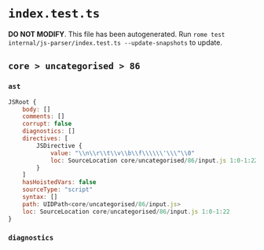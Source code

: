 # `index.test.ts`

**DO NOT MODIFY**. This file has been autogenerated. Run `rome test internal/js-parser/index.test.ts --update-snapshots` to update.

## `core > uncategorised > 86`

### `ast`

```javascript
JSRoot {
	body: []
	comments: []
	corrupt: false
	diagnostics: []
	directives: [
		JSDirective {
			value: "\\n\\r\\t\\v\\b\\f\\\\\\'\\\"\\0"
			loc: SourceLocation core/uncategorised/86/input.js 1:0-1:22
		}
	]
	hasHoistedVars: false
	sourceType: "script"
	syntax: []
	path: UIDPath<core/uncategorised/86/input.js>
	loc: SourceLocation core/uncategorised/86/input.js 1:0-1:22
}
```

### `diagnostics`

```

```
